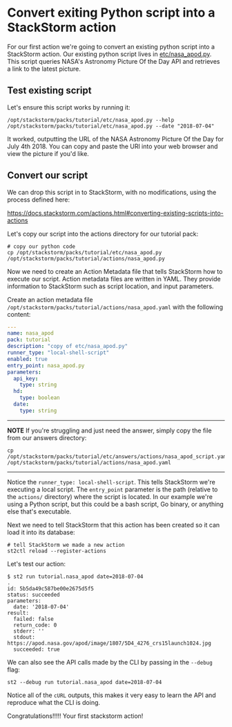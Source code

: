 # Convert exiting Python script into a StackStorm action

For our first action we're going to convert an existing python script into a
StackStorm action. Our existing python script lives in [etc/nasa_apod.py](etc/nasa_apod.py).
This script queries NASA's Astronomy Picture Of the Day API and retrieves a link to the latest
picture.

## Test existing script

Let's ensure this script works by running it:

```shell
/opt/stackstorm/packs/tutorial/etc/nasa_apod.py --help
/opt/stackstorm/packs/tutorial/etc/nasa_apod.py --date "2018-07-04"
```

It worked, outputting the URL of the NASA Astronomy Picture Of the Day for July 4th 2018.
You can copy and paste the URl into your web browser and view the picture if you'd like.

## Convert our script

We can drop this script in to StackStorm, with no modifications, using the process
defined here:

https://docs.stackstorm.com/actions.html#converting-existing-scripts-into-actions

Let's copy our script into the actions directory for our tutorial pack:

``` shell
# copy our python code
cp /opt/stackstorm/packs/tutorial/etc/nasa_apod.py /opt/stackstorm/packs/tutorial/actions/nasa_apod.py
```

Now we need to create an Action Metadata file that tells StackStorm how to execute
our script. Action metadata files are written in YAML. They provide information to
StackStorm such as script location, and input parameters.

Create an action metadata file `/opt/stackstorm/packs/tutorial/actions/nasa_apod.yaml`
with the following content:

``` yaml
---
name: nasa_apod
pack: tutorial
description: "copy of etc/nasa_apod.py"
runner_type: "local-shell-script"
enabled: true
entry_point: nasa_apod.py
parameters:
  api_key:
    type: string
  hd:
    type: boolean
  date:
    type: string
```

-----------
**NOTE**
If you're struggling and just need the answer, simply copy the file from our
answers directory:
```shell
cp /opt/stackstorm/packs/tutorial/etc/answers/actions/nasa_apod_script.yaml /opt/stackstorm/packs/tutorial/actions/nasa_apod.yaml
```

-----------


Notice the `runner_type: local-shell-script`. This tells StackStorm we're executing
a local script. The `entry_point` parameter is the path (relative to the `actions/` directory)
where the script is located. In our example we're using a Python script, but this
could be a bash script, Go binary, or anything else that's executable.

Next we need to tell StackStorm that this action has been created so it can
load it into its database:

``` shell
# tell StackStorm we made a new action
st2ctl reload --register-actions
```

Let's test our action:

``` shell
$ st2 run tutorial.nasa_apod date=2018-07-04
.
id: 5b5da49c587be00e2675d5f5
status: succeeded
parameters:
  date: '2018-07-04'
result:
  failed: false
  return_code: 0
  stderr: ''
  stdout: https://apod.nasa.gov/apod/image/1807/5D4_4276_crs15launch1024.jpg
  succeeded: true
```

We can also see the API calls made by the CLI by passing in the `--debug` flag:

``` shell
st2 --debug run tutorial.nasa_apod date=2018-07-04
```

Notice all of the `cURL` outputs, this makes it very easy to learn the API and
reproduce what the CLI is doing.

Congratulations!!!!! Your first stackstorm action!
